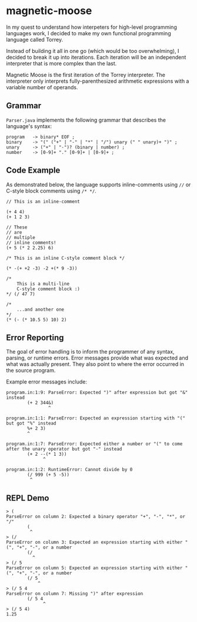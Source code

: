 # magnetic-moose

In my quest to understand how interpeters for high-level programming languages work, I decided to make my own functional programming language called Torrey.

Instead of building it all in one go (which would be too overwhelming), I decided to break it up into iterations.  Each iteration will be an independent interpreter that is more complex than the last.

Magnetic Moose is the first iteration of the Torrey interpreter.  The interpreter only interprets fully-parenthesized arithmetic expressions with a variable number of operands.

## Grammar

`Parser.java` implements the following grammar that describes the language's syntax:

```
program   -> binary* EOF ;
binary    -> "(" ("+" | "-" | "*" | "/") unary (" " unary)+ ")" ;
unary     -> ("+" | "-")? (binary | number) ;
number    -> [0-9]+ "." [0-9]+ | [0-9]+ ;
```

## Code Example

As demonstrated below, the language supports inline-comments using `//` or C-style block comments using `/* */`.

```
// This is an inline-comment

(+ 4 4)
(+ 1 2 3)

// These
// are
// multiple
// inline comments!
(+ 5 (* 2 2.25) 6)

/* This is an inline C-style comment block */

(* -(+ +2 -3) -2 +(* 9 -3))

/*
    This is a multi-line
    C-style comment block :)
*/ (/ 47 7)

/*
    ...and another one
*/
(* (- (* 10.5 5) 10) 2)
```

## Error Reporting

The goal of error handling is to inform the programmer of any syntax, parsing, or runtime errors.  Error messages provide what was expected and what was actually present. They also point to where the error occurred in the source program.

Example error messages include:

```
program.in:1:9: ParseError: Expected ")" after expression but got "&" instead
        (+ 2 344&)
                ^
```

```
program.in:1:1: ParseError: Expected an expression starting with "(" but got "%" instead
        %+ 2 3)
        ^
```

```
program.in:1:7: ParseError: Expected either a number or "(" to come after the unary operator but got "-" instead
        (+ 2 --(* 1 3))
              ^
```

```
program.in:1:2: RuntimeError: Cannot divide by 0
        (/ 999 (+ 5 -5))
         ^
```

## REPL Demo

```
> (
ParseError on column 2: Expected a binary operator "+", "-", "*", or "/"
        (
         ^
> (/
ParseError on column 3: Expected an expression starting with either "(", "+", "-", or a number
        (/
          ^
> (/ 5
ParseError on column 5: Expected an expression starting with either "(", "+", "-", or a number
        (/ 5
            ^
> (/ 5 4
ParseError on column 7: Missing ")" after expression
        (/ 5 4
              ^
> (/ 5 4)
1.25
```